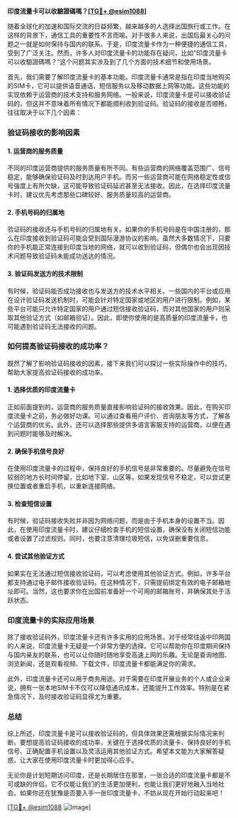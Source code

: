 **印度流量卡可以收驗證碼嗎？[[TG💪+ @esim1088](https://t.me/s/esim1088)]**

随着全球化的加速和国际交流的日益频繁，越来越多的人选择出国旅行或工作。在这样的背景下，通信工具的重要性不言而喻。对于很多人来说，出国后最关心的问题之一就是如何保持与国内的联系。于是，印度流量卡作为一种便捷的通信工具，受到了广泛关注。然而，许多人对印度流量卡的功能存在疑问，比如“印度流量卡可以收驗證碼嗎？”这个问题其实涉及到了几个方面的技术细节和使用场景。

首先，我们需要了解印度流量卡的基本功能。印度流量卡通常是指在印度当地购买的SIM卡，它可以提供语音通话、短信服务以及移动数据上网等功能。这些功能的实现依赖于运营商的技术支持和服务网络。一般来说，印度流量卡是可以接收验证码的，但这并不意味着所有情况下都能顺利收到验证码。验证码的接收是否顺畅，往往取决于以下几个因素：

### 验证码接收的影响因素

#### 1. **运营商的服务质量**
不同的印度运营商提供的服务质量有所不同。有些运营商的网络覆盖范围广、信号稳定，能够确保验证码及时到达用户手机。而另一些运营商可能在网络稳定性或信号强度上有所欠缺，这可能导致验证码延迟甚至无法接收。因此，在选择印度流量卡时，建议优先考虑那些口碑较好、服务质量较高的运营商。

#### 2. **手机号码的归属地**
验证码的接收还与手机号码的归属地有关。如果你的手机号码是在中国注册的，那么在印度接收到验证码可能会受到国际漫游协议的影响。虽然大多数情况下，只要你的手机能正常连接到印度当地的网络，就可以收到验证码，但偶尔也会出现因技术问题导致验证码未能成功送达的情况。

#### 3. **验证码发送方的技术限制**
有时候，验证码能否成功接收也与发送方的技术水平相关。一些国内的平台或应用在设计验证码发送机制时，可能会针对特定国家或地区的用户进行限制。例如，某些平台可能只允许特定国家的用户通过短信接收验证码，而对其他国家的用户则采取其他验证方式（如邮箱验证）。因此，即使你使用的是高质量的印度流量卡，也可能遇到验证码无法接收的问题。

### 如何提高验证码接收的成功率？

既然了解了影响验证码接收的因素，接下来我们可以探讨一些实际操作中的技巧，帮助大家提高验证码接收的成功率。

#### 1. **选择优质的印度流量卡**
正如前面提到的，运营商的服务质量直接影响验证码的接收效果。因此，在购买印度流量卡之前，务必做好功课。可以通过查看用户评价、咨询朋友等方式，了解各个运营商的优劣。此外，还可以选择那些提供多语言客服支持的运营商，以便在遇到问题时能够及时解决。

#### 2. **确保手机信号良好**
在使用印度流量卡的过程中，保持良好的手机信号是非常重要的。尽量避免在信号较弱的地方长时间停留，比如地下室、山区等。如果发现信号不稳定，可以尝试更换位置或者重启手机，以重新连接网络。

#### 3. **检查短信设置**
有时候，验证码接收失败并非因为网络问题，而是由于手机本身的设置不当。因此，在使用印度流量卡时，建议仔细检查手机的短信设置，确保没有关闭短信功能或者设置了过滤规则。同时，也要注意清理垃圾短信，以免误删重要信息。

#### 4. **尝试其他验证方式**
如果实在无法通过短信接收验证码，可以考虑使用其他验证方式。例如，许多平台都支持通过电子邮件接收验证码。在这种情况下，只需提前绑定有效的电子邮箱地址即可。当然，这也要求你在出国前准备好一个可用的邮箱账号，并确保其处于活跃状态。

### 印度流量卡的实际应用场景

除了接收验证码外，印度流量卡还有许多实用的应用场景。对于经常往返中印两国的人来说，印度流量卡无疑是一个非常方便的选择。它可以帮助你在印度期间保持与国内亲友的联系，也可以让你随时随地享受高速上网的乐趣。无论是查询地图、浏览新闻，还是观看视频、下载文件，印度流量卡都能满足你的需求。

此外，印度流量卡还可以用于商务用途。对于需要在印度开展业务的个人或企业来说，拥有一张本地SIM卡不仅可以降低通讯成本，还能提升工作效率。特别是在紧急情况下，及时接收验证码显得尤为重要。

### 总结

综上所述，印度流量卡是可以接收验证码的，但具体效果还需根据实际情况来判断。要想提高验证码接收的成功率，关键在于选择优质的流量卡、保持良好的手机信号、正确配置手机设置以及灵活运用其他验证方式。希望本文能为大家解答疑惑，让大家在使用印度流量卡时更加得心应手。

无论你是计划短期访问印度，还是长期居住在那里，一张合适的印度流量卡都是不可或缺的伴侣。它不仅能让我们的生活更加便利，也能让我们更好地融入当地社会。如果你还在犹豫是否要入手一张印度流量卡，不妨从现在开始行动起来吧！

[[TG💪+ @esim1088](https://t.me/s/esim1088) ![Image](https://i.postimg.cc/4NQfJmqS/Snipaste-2025-05-13-00-14-12.png)]